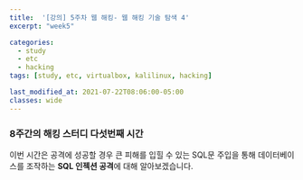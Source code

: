 ```yaml
---
title:  '[강의] 5주차 웹 해킹- 웹 해킹 기술 탐색 4'
excerpt: "week5"

categories:
  - study
  - etc
  - hacking
tags: [study, etc, virtualbox, kalilinux, hacking]

last_modified_at: 2021-07-22T08:06:00-05:00
classes: wide
---
```


### 8주간의 해킹 스터디 다섯번째 시간

이번 시간은 공격에 성공할 경우 큰 피해를 입힐 수 있는 SQL문 주입을 통해 데이터베이스를 조작하는 **SQL 인젝션 공격**에 대해 알아보겠습니다.

